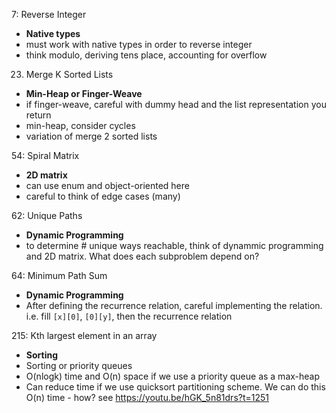 7: Reverse Integer

- **Native types**
- must work with native types in order to reverse integer
- think modulo, deriving tens place, accounting for overflow

23. Merge K Sorted Lists

- **Min-Heap or Finger-Weave**
- if finger-weave, careful with dummy head and the list representation you return
- min-heap, consider cycles
- variation of merge 2 sorted lists

54: Spiral Matrix

- **2D matrix**
- can use enum and object-oriented here
- careful to think of edge cases (many)

62: Unique Paths

- **Dynamic Programming**
- to determine # unique ways reachable, think of dynammic programming and 2D matrix. What does each subproblem depend on?

64: Minimum Path Sum

- **Dynamic Programming**
- After defining the recurrence relation, careful implementing the relation. i.e. fill `[x][0]`, `[0][y]`, then the recurrence relation

215: Kth largest element in an array

- **Sorting**
- Sorting or priority queues
- O(nlogk) time and O(n) space if we use a priority queue as a max-heap
- Can reduce time if we use quicksort partitioning scheme. We can do this O(n) time - how? see https://youtu.be/hGK_5n81drs?t=1251
